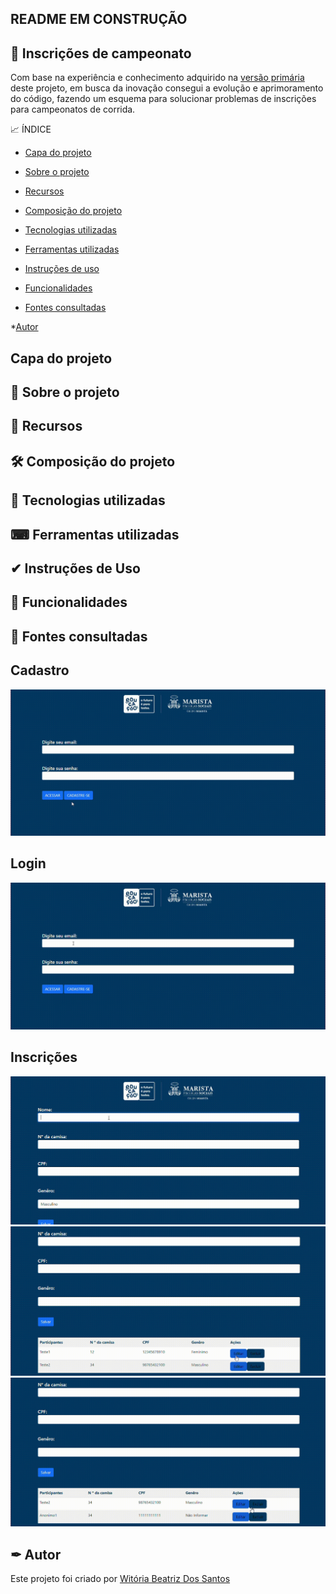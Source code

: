 
## README EM CONSTRUÇÃO     

## 🥇 Inscrições de campeonato 
Com base na experiência e conhecimento adquirido na [versão primária](https://witoriabeatriz.github.io/Cadastro-versao-primaria/) deste projeto, em busca da inovação consegui a evolução e aprimoramento do código, fazendo um esquema para solucionar problemas de inscrições para campeonatos de corrida.

📈 ÍNDICE

* [Capa do projeto]()

* [Sobre o projeto]()
  
* [Recursos]()

* [Composição do projeto]()

* [Tecnologias utilizadas]()

* [Ferramentas utilizadas]()

* [Instruções de uso]()
  
* [Funcionalidades]()

* [Fontes consultadas]()  

 *[Autor]()  

 ##  Capa do projeto

## 📌 Sobre o projeto 

## 📝 Recursos

## 🛠️ Composição do projeto 

## 🤖 Tecnologias utilizadas

## ⌨ Ferramentas utilizadas

## ✔ Instruções de Uso

## 👾 Funcionalidades

## 🔗 Fontes consultadas






## Cadastro

<img src="imgs/cadastro.gif">







## Login  

<img src="imgs/login.gif">



## Inscrições

<img src="imgs/inscricao.gif">  

<img src="imgs/editar.gif">  

<img src="imgs/excluir.gif">  


## ✒ Autor
Este projeto foi criado por [Witória Beatriz Dos Santos](https://github.com/Witoriabeatriz)
